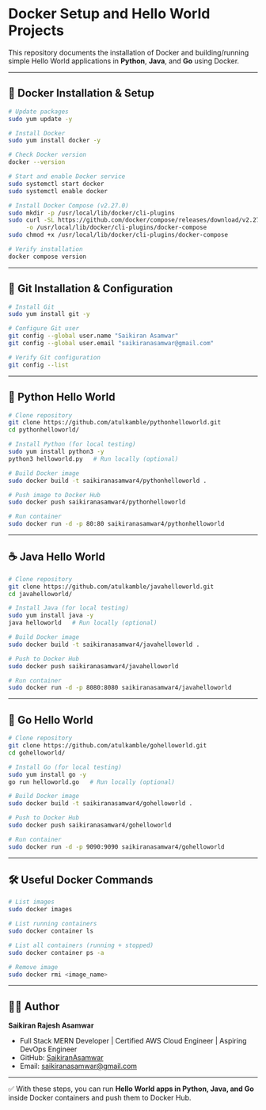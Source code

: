 # Docker Setup and Hello World Projects

This repository documents the installation of Docker and building/running simple Hello World applications in **Python**, **Java**, and **Go** using Docker.

---

## 🚀 Docker Installation & Setup

```bash
# Update packages
sudo yum update -y

# Install Docker
sudo yum install docker -y

# Check Docker version
docker --version

# Start and enable Docker service
sudo systemctl start docker
sudo systemctl enable docker

# Install Docker Compose (v2.27.0)
sudo mkdir -p /usr/local/lib/docker/cli-plugins
sudo curl -SL https://github.com/docker/compose/releases/download/v2.27.0/docker-compose-linux-x86_64 \
     -o /usr/local/lib/docker/cli-plugins/docker-compose
sudo chmod +x /usr/local/lib/docker/cli-plugins/docker-compose

# Verify installation
docker compose version
```

---

## 🔧 Git Installation & Configuration

```bash
# Install Git
sudo yum install git -y

# Configure Git user
git config --global user.name "Saikiran Asamwar"
git config --global user.email "saikiranasamwar@gmail.com"

# Verify Git configuration
git config --list
```

---

## 🐍 Python Hello World

```bash
# Clone repository
git clone https://github.com/atulkamble/pythonhelloworld.git
cd pythonhelloworld/

# Install Python (for local testing)
sudo yum install python3 -y
python3 helloworld.py   # Run locally (optional)

# Build Docker image
sudo docker build -t saikiranasamwar4/pythonhelloworld .

# Push image to Docker Hub
sudo docker push saikiranasamwar4/pythonhelloworld

# Run container
sudo docker run -d -p 80:80 saikiranasamwar4/pythonhelloworld
```

---

## ☕ Java Hello World

```bash
# Clone repository
git clone https://github.com/atulkamble/javahelloworld.git
cd javahelloworld/

# Install Java (for local testing)
sudo yum install java -y
java helloworld   # Run locally (optional)

# Build Docker image
sudo docker build -t saikiranasamwar4/javahelloworld .

# Push to Docker Hub
sudo docker push saikiranasamwar4/javahelloworld

# Run container
sudo docker run -d -p 8080:8080 saikiranasamwar4/javahelloworld
```

---

## 🐹 Go Hello World

```bash
# Clone repository
git clone https://github.com/atulkamble/gohelloworld.git
cd gohelloworld/

# Install Go (for local testing)
sudo yum install go -y
go run helloworld.go   # Run locally (optional)

# Build Docker image
sudo docker build -t saikiranasamwar4/gohelloworld .

# Push to Docker Hub
sudo docker push saikiranasamwar4/gohelloworld

# Run container
sudo docker run -d -p 9090:9090 saikiranasamwar4/gohelloworld
```

---

## 🛠 Useful Docker Commands

```bash
# List images
sudo docker images

# List running containers
sudo docker container ls

# List all containers (running + stopped)
sudo docker container ps -a

# Remove image
sudo docker rmi <image_name>
```

---

## 👨‍💻 Author

**Saikiran Rajesh Asamwar**  
- Full Stack MERN Developer | Certified AWS Cloud Engineer | Aspiring DevOps Engineer  
- GitHub: [SaikiranAsamwar](https://github.com/SaikiranAsamwar)  
- Email: saikiranasamwar@gmail.com  

---

✅ With these steps, you can run **Hello World apps in Python, Java, and Go** inside Docker containers and push them to Docker Hub.  
